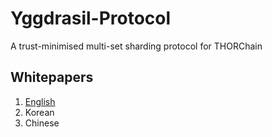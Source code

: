 # Yggdrasil-Protocol
A trust-minimised multi-set sharding protocol for THORChain

## Whitepapers

1. [English](./whitepaper-en.md)
2. Korean
3. Chinese

